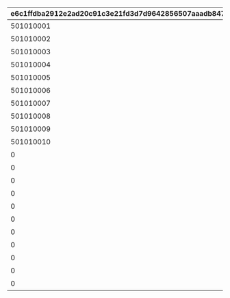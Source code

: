 |e6c1ffdba2912e2ad20c91c3e21fd3d7d9642856507aaadb847a8cc3ceafaff0|0f5e19c4197940dce7444c3f97195ed3d4945cba36f306615f1a2cd39becb328|650651b8b58613f4cdaac2ab287d354f9ed37bbb1fc13aaf9ebc1c2f3cefb6b2|056b108681ba389da45fcb550bf5290466443668a8d738101ef04e5e3e2b41a3|cc67bba29af908e6bda488afa43b7db3add1a1277eda224f250b93726b1ce05f|66420af8daead462145d5f3bc16eeacddd76ca698cd1b7e5e4a2962da0b83ada|6ba447d63ff0b30e23cd28fa63ddc35af631c82f4c91b38fe10e2d6f4a299356|bbf0a19ffacb79e026a3a5fade5ffe78fee8fa63145a4f67cd1e168ad5bd1d85|bc3e5c80a546ff0c82f622d4f3c94164a442590d37ef6095b2ae2003291658e1|3f18b41f163b4b624830e87be818f286451a9929eb56dfb4f63519c74c408bab|e07488c3d82c3f5bcf0e6d9afea62ed96fc26a7e48fa17f77e7cbbd30c422bd3|392bb9e72059ef394d6177c1e8ed44074edc574abf65b4dfb2da84825454577d|991d21fcf394e3ffed38f77b19e53bfb8a42b2c30108c9c0b7d1bfa22440c1f9|dd38930d90cc50863c776a6272526f2c5613862b1c114911fc54cbbdbf3443a5|f9aa2f250e5210d34c9392ed4f63390756a2385a1bd729f3308947777f70905a|
| --- | --- | --- | --- | --- | --- | --- | --- | --- | --- | --- | --- | --- | --- | --- |
|501010001|1|195|0|雲をつらぬく山脈|雲海の山脈|31001|400|45|10|11002012|200010|4003002|400|4003001|
|501010002|1|-110|0|深い森の奥に存在する1本の大樹|密林の大樹|31002|300|30|10|11005013|200020|4003004|300|4003003|
|501010003|1|-570|0|断崖絶壁で発見された遺跡|断崖の遺跡|31003|200|-190|10|11007014|200030|4003006|200|4003005|
|501010004|1|750|0|大海原にそびえる謎の巨塔|蒼海の孤塔|31004|100|-30|10|11011017|200040|4003008|100|4003007|
|501010005|1|465|0|瘴気渦巻く常闇の孤峰|毒瘴の闇稜|31005|100|20|10|11014014|200050|4003010|100|4003009|
|501010006|1|360|0|厳峰に佇む竜の寝床|緑竜の骸嶺|31006|100|90|10|11026014|200060|4003012|100|4003011|
|501010007|1|130|0|天空の番人が静かに眠る聖城|天上の浮城|31007|100|90|10|11035014|200070|4003014|100|4003013|
|501010008|1|-50|0|砂の大瀑布が落ちゆく果ての都|砂瀑の底都|31008|100|120|10|11047014|200080|4003018|100|4003017|
|501010009|1|-360|0|紺碧の底に君臨する海王の城砦|紺碧の王砦|31009|100|70|10|11057014|200090|4003020|100|4003019|
|501010010|1|0|0|四季彩りし霊狐の仙境|四彩の霊峰|31010|0|0|10|11062014|0|4003022|100|4003021|
|0|1|0|31006|期間限定ダンジョンの踏破に挑戦|スペシャルダンジョン|32001|100|0|10|0|0|4003016|100|4003015|
|0|1|0|31006|期間限定ダンジョンの踏破に挑戦|スペシャルダンジョン|32002|100|0|10|0|0|0|100|0|
|0|1|0|31006|期間限定ダンジョンの踏破に挑戦|スペシャルダンジョン|32003|100|0|10|0|0|0|100|0|
|0|1|0|31006|期間限定ダンジョンの踏破に挑戦|スペシャルダンジョン|32004|100|0|10|0|0|0|100|0|
|0|1|0|31006|期間限定ダンジョンの踏破に挑戦|スペシャルダンジョン|32005|100|0|10|0|0|0|100|0|
|0|1|0|31006|期間限定ダンジョンの踏破に挑戦|スペシャルダンジョン|32006|100|0|10|0|0|0|100|0|
|0|1|0|31006|期間限定ダンジョンの踏破に挑戦|スペシャルダンジョン|32007|100|0|10|0|0|0|100|0|
|0|1|0|31006|期間限定ダンジョンの踏破に挑戦|スペシャルダンジョン|32008|100|0|10|0|0|0|100|0|
|0|1|0|31006|期間限定ダンジョンの踏破に挑戦|スペシャルダンジョン|32009|100|0|10|0|0|0|100|0|
|0|1|0|31006|期間限定ダンジョンの踏破に挑戦|スペシャルダンジョン|32010|100|0|10|0|0|0|100|0|
|0|1|0|31006|期間限定ダンジョンの踏破に挑戦|スペシャルダンジョン|32011|100|0|10|0|0|0|100|0|